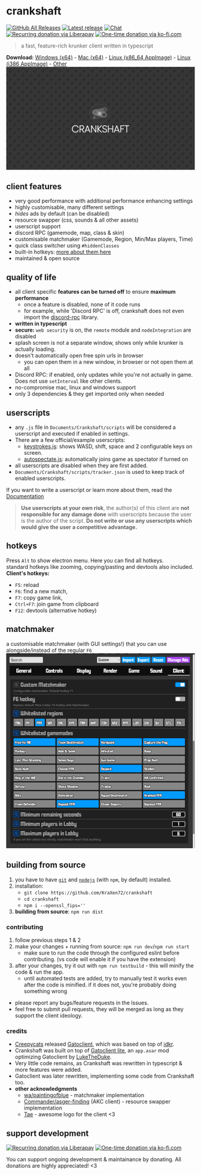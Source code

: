# crankshaft

[![GitHub All Releases](https://img.shields.io/github/downloads/KraXen72/crankshaft/total.svg)](https://github.com/KraXen72/crankshaft/releases/latest) [![Latest release](https://img.shields.io/github/downloads/KraXen72/crankshaft/latest/total)](https://github.com/KraXen72/crankshaft/releases/latest) [![Chat](https://img.shields.io/discord/966300714060116008)](https://discord.gg/ZeVuxG7gQJ) [![Recurring donation via Liberapay](https://img.shields.io/badge/donate-liberapay-%23f6c915?logo=liberapay)](https://liberapay.com/KraXen72) [![One-time donation via ko-fi.com](https://img.shields.io/badge/donate-ko--fi-%23ff5e5b?logo=kofi)](https://ko-fi.com/kraxen72)

> a fast, feature-rich krunker client written in typescript
  
**Download:** [Windows (x64)](https://github.com/KraXen72/crankshaft/releases/latest/download/crankshaft-setup-win-x64.exe) - [Mac (x64)](https://github.com/KraXen72/crankshaft/releases/latest/download/crankshaft-portable-mac-x64.dmg) - [Linux (x86_64 AppImage)](https://github.com/KraXen72/crankshaft/releases/latest/download/crankshaft-portable-linux-x86_64.AppImage) - [Linux (i386 AppImage)](https://github.com/KraXen72/crankshaft/releases/latest/download/crankshaft-portable-linux-i386.AppImage) - [Other](https://github.com/KraXen72/crankshaft/releases/latest)  
![splash](assets/blank_splash.png)

## client features
- very good performance with additional performance enhancing settings
- highly customisable, many different settings
- _hides_ ads by default (can be disabled)
- resource swapper (css, sounds & all other assets)
- userscript support
- discord RPC (gamemode, map, class & skin)
- customisable matchmaker (Gamemode, Region, Min/Max players, Time)
- quick class switcher using `#hiddenClasses`
- built-in hotkeys: [more about them here](#hotkeys)
- maintained & open source

## quality of life
- all client specific **features can be turned off** to ensure **maximum performance**
  - once a feature is disabled, none of it code runs
  - for example, while 'Discord RPC' is off, crankshaft does not even import the [discord-rpc](https://github.com/discordjs/RPC) library.
- **written in typescript**
- **secure:** `web security` is on, the `remote` module and `nodeIntegration` are disabled
- splash screen is not a separate window, shows only while krunker is actually loading.
- doesn't automatically open free spin urls in browser
  - you can open them in a new window, in browser or not open them at all
- Discord RPC: if enabled, only updates while you're not actually in game. Does not use `setInterval` like other clients.
- no-compromise mac, linux and windows support
- only 3 dependencies & they get imported only when needed

## userscripts

- any `.js` file in `Documents/Crankshaft/scripts` will be considered a userscript and executed if enabled in settings.
- There are a few official/example userscripts:
  - [keystrokes.js](https://gist.github.com/KraXen72/2ea1332440b0c66b83ca9b73afc38269): shows WASD, shift, space and 2 configurable keys on screen.
  - [autospectate.js](https://gist.github.com/KraXen72/270b2b8f28dda974f9e643b384e87a68): automatically joins game as spectator if turned on
- all userscripts are disabled when they are first added.
- `Documents/Crankshaft/scripts/tracker.json` is used to keep track of enabled userscripts.
  
If you want to write a userscript or learn more about them, read the [Documentation](./USERSCRIPTS.md)  
> **Use userscripts at your own risk**, the author(s) of this client are **not responsible for any damage done** with userscripts because the user is the author of the script.
> **Do not write or use any userscripts which would give the user a competitive advantage.**
  
## hotkeys

Press `Alt` to show electron menu. Here you can find all hotkeys.  
standard hotkeys like zooming, copying/pasting and devtools also included.  
**Client's hotkeys:**

- `F5`: reload
- `F6`: find a new match,
- `F7`: copy game link,
- `Ctrl+F7`: join game from clipboard
- `F12`: devtools (alternative hotkey)

## matchmaker
a customisable matchmaker (with GUI settings!) that you can use alongside/instead of the regular `F6` 
![matchmaker](./assets/matchmaker_screenshot.png)

## building from source
1. you have to have [`git`](https://git-scm.com/downloads) and [`nodejs`](https://nodejs.org/en/download/) (with `npm`, by default) installed.
2. installation:
   - `git clone https://github.com/KraXen72/crankshaft`
   - `cd crankshaft`
   - `npm i --openssl_fips=''`
3. **building from source**: `npm run dist`
### contributing
1. follow previous steps 1 & 2
2. make your changes + running from source: `npm run dev`/`npm run start`
   - make sure to run the code through the configured eslint before contributing. (vs code will enable it if you have the extension)
3. after your changes, try it out with `npm run testbuild` - this will minify the code & run the app.
   - until automated tests are added, try to manually test it works even after the code is minified. if it does not, you're probably doing something wrong
- please report any bugs/feature requests in the Issues.
- feel free to submit pull requests, they will be merged as long as they support the client ideology.

### credits
- [Creepycats](https://github.com/creepycats) released [Gatoclient](https://github.com/Gatohost/gatoclient), which was based on top of [idkr](https://github.com/idkr-client/idkr).
- Crankshaft was built on top of [Gatoclient lite](https://github.com/LukeTheDuke240/gatoclient-lite), an `app.asar` mod optimizing Gatoclient by [LukeTheDuke](https://github.com/LukeTheDuke240).
- Very little code remains, as Crankshaft was rewritten in typescript & more features were added.
- Gatoclient was later rewritten, implementing some code from Crankshaft too.
- **other acknowledgments**
  - [wa/paintingofblue](https://github.com/paintingofblue) - matchmaker implementation
  - [Commander/asger-finding](https://github.com/asger-finding) (AKC client) - resource swapper implementation
  - [Tae](https://github.com/whuuayu) - awesome logo for the client <3

## support development
[![Recurring donation via Liberapay](https://liberapay.com/assets/widgets/donate.svg)](https://liberapay.com/KraXen72) [![One-time donation via ko-fi.com](https://ko-fi.com/img/githubbutton_sm.svg)](https://ko-fi.com/kraxen72)
  
You can support ongoing development & maintainance by donating. All donations are highly appreciated! <3
